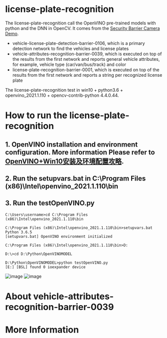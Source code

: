 # license-plate-recognition
The license-plate-recognition call the OpenVINO pre-trained models with python and the DNN in OpenCV. It comes from the [Security Barrier Camera Demo](https://docs.openvinotoolkit.org/2018_R5/_samples_security_barrier_camera_demo_README.html).
* vehicle-license-plate-detection-barrier-0106, which is a primary detection network to find the vehicles and license plates
* vehicle-attributes-recognition-barrier-0039, which is executed on top of the results from the first network and reports general vehicle attributes, for example, vehicle type (car/van/bus/track) and color
* license-plate-recognition-barrier-0001, which is executed on top of the results from the first network and reports a string per recognized license plate

The license-plate-recognition test in win10 + python3.6 + openvino_2021.1.110 + opencv-contrib-python 4.4.0.44.

# How to run the license-plate-recognition
## 1. OpenVINO installation and environment configuration. More information Please refer to [OpenVINO+Win10安装及环境配置攻略](https://livezingy.com/setup-openvino-in-win10/).
## 2. Run the setupvars.bat in C:\Program Files (x86)\Intel\openvino_2021.1.110\bin
## 3. Run the testOpenVINO.py
```
C:\Users\username>cd C:\Program Files (x86)\Intel\openvino_2021.1.110\bin
 
C:\Program Files (x86)\Intel\openvino_2021.1.110\bin>setupvars.bat
Python 3.6.5
[setupvars.bat] OpenVINO environment initialized
 
C:\Program Files (x86)\Intel\openvino_2021.1.110\bin>D:
 
D:\>cd D:\Python\OpenVINOMODEL
 
D:\Python\OpenVINOMODEL>python testOpenVINO.py
[E:] [BSL] found 0 ioexpander device
```
![image](https://livezingy.com/uploads/2020/12/plate3.png)
![image](https://livezingy.com/uploads/2020/12/plate4.png)
# About vehicle-attributes-recognition-barrier-0039

# More Information


